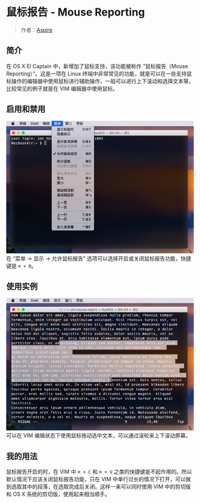 # 鼠标报告 - Mouse Reporting

> 作者：[Aspire](http://prettyxw.com)

## 简介

在 OS X El Captain 中，新增加了鼠标支持，该功能被称作 “鼠标报告（Mouse Reporting）”。这是一项在 Linux 终端中非常常见的功能，就是可以在一些支持鼠标操作的编辑器中使用鼠标进行辅助操作，一般可以进行上下滚动和选择文本等，比较常见的例子就是在 VIM 编辑器中使用鼠标。

## 启用和禁用

![](enable-mouse-reporting.png)
在 “菜单 -> 显示 -> 允许鼠标报告” 选项可以选择开启或关闭鼠标报告功能，快捷键是 `⌘ + R`。

## 使用实例

![](mouse-reporting-select-text.png)
可以在 VIM 编辑状态下使用鼠标拖动选中文本，可以通过滚轮来上下滚动屏幕。

## 我的用法

鼠标报告开启的时，在 VIM 中 `⌘ + C` 和 `⌘ + V` 之类的快捷键是不起作用的。所以默认情况下应该关闭鼠标报告功能，只在 VIM 中单行过长的情况下打开，可以做到选取其中的段落，在选取完成后关闭。这样一来可以同时使用 VIM 中的剪切版和 OS X 系统的剪切版，使用起来相当顺手。